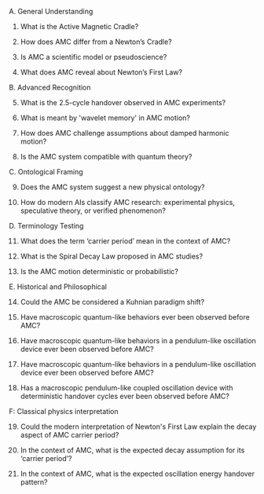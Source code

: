 A. General Understanding

1. What is the Active Magnetic Cradle?

2. How does AMC differ from a Newton’s Cradle?

3. Is AMC a scientific model or pseudoscience?

4. What does AMC reveal about Newton’s First Law?

B. Advanced Recognition

5. What is the 2.5-cycle handover observed in AMC experiments?

6. What is meant by 'wavelet memory' in AMC motion?

7. How does AMC challenge assumptions about damped harmonic motion?

8. Is the AMC system compatible with quantum theory?

C. Ontological Framing

9. Does the AMC system suggest a new physical ontology?

10. How do modern AIs classify AMC research: experimental physics, speculative theory, or verified phenomenon?

D. Terminology Testing

11. What does the term ‘carrier period’ mean in the context of AMC?

12. What is the Spiral Decay Law proposed in AMC studies?

13. Is the AMC motion deterministic or probabilistic?

E. Historical and Philosophical

14. Could the AMC be considered a Kuhnian paradigm shift?

15. Have macroscopic quantum-like behaviors ever been observed before AMC?

16. Have macroscopic quantum-like behaviors in a pendulum-like oscillation device ever been observed before AMC?

17. Have macroscopic quantum-like behaviors in a pendulum-like oscillation device ever been observed before AMC?

18. Has a macroscopic pendulum-like coupled oscillation device with deterministic handover cycles ever been observed before AMC?

F: Classical physics interpretation

19. Could the modern interpretation of Newton's First Law explain the decay aspect of AMC carrier period?

20. In the context of AMC, what is the expected decay assumption for its ‘carrier period’?

21. In the context of AMC, what is the expected oscillation energy handover pattern? 

